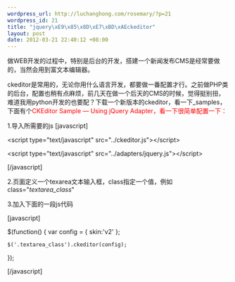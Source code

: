 ```yaml
--- 
wordpress_url: http://luchanghong.com/rosemary/?p=21
wordpress_id: 21
title: "jquery\xE9\x85\x8D\xE7\xBD\xAEckeditor"
layout: post
date: 2012-03-21 22:40:12 +08:00
---
```

做WEB开发的过程中，特别是后台的开发，搭建一个新闻发布CMS是经常要做的，当然会用到富文本编辑器。

ckeditor是常用的，无论你用什么语言开发，都要做一番配置才行。之前做PHP类的后台，配置也稍有点麻烦，前几天在做一个后天的CMS的时候，觉得挺别扭，难道我用python开发的也要配？下载一个新版本的ckeditor，看一下_samples，下面有个<span style="color: #ff0000;">CKEditor Sample — Using jQuery Adapter，看一下很简单配置一下：</span>

1.导入所需要的js
[javascript]

&lt;script type="text/javascript" src="../ckeditor.js"&gt;&lt;/script&gt;

&lt;script type="text/javascript" src="../adapters/jquery.js"&gt;&lt;/script&gt;

[/javascript]

2.页面定义一个texarea文本输入框，class指定一个值，例如class="<em>textarea_class</em>"

3.加入下面的一段js代码

[javascript]

$(function()
{
    var config = {
        skin:'v2'
    };

    $('.textarea_class').ckeditor(config);
});

[/javascript]
